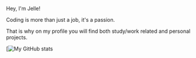 Hey, I'm Jelle!

Coding is more than just a job, it's a passion.

That is why on my profile you will find both study/work related and personal projects.

[![My GitHub stats](https://github-readme-stats.vercel.app/api?username=wilbrinkje&show_icons=true)
